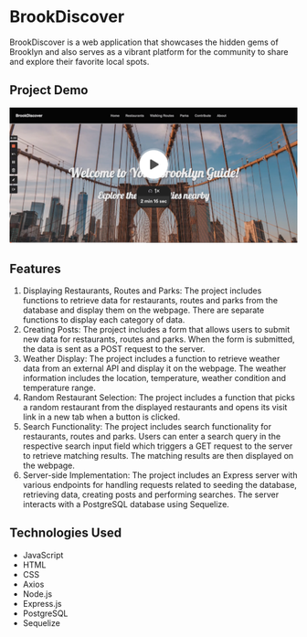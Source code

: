 # BrookDiscover

BrookDiscover is a web application that showcases the hidden gems of Brooklyn and also serves as a vibrant platform for the community to share and explore their favorite local spots.

## Project Demo
[![BrookDiscover Demo](demo.png)](https://www.loom.com/share/9554d7e77aa543309e3ff215eb7de2a7)

## Features

1. Displaying Restaurants, Routes and Parks: The project includes functions to retrieve data for restaurants, routes and parks from the database and display them on the webpage. There are separate functions to display each category of data.
2. Creating Posts: The project includes a form that allows users to submit new data for restaurants, routes and parks. When the form is submitted, the data is sent as a POST request to the server.
3. Weather Display: The project includes a function to retrieve weather data from an external API and display it on the webpage. The weather information includes the location, temperature, weather condition and temperature range.
4. Random Restaurant Selection: The project includes a function that picks a random restaurant from the displayed restaurants and opens its visit link in a new tab when a button is clicked.
5. Search Functionality: The project includes search functionality for restaurants, routes and parks. Users can enter a search query in the respective search input field which triggers a GET request to the server to retrieve matching results. The matching results are then displayed on the webpage.
6. Server-side Implementation: The project includes an Express server with various endpoints for handling requests related to seeding the database, retrieving data, creating posts and performing searches. The server interacts with a PostgreSQL database using Sequelize.

## Technologies Used

* JavaScript
* HTML
* CSS
* Axios
* Node.js
* Express.js
* PostgreSQL
* Sequelize
